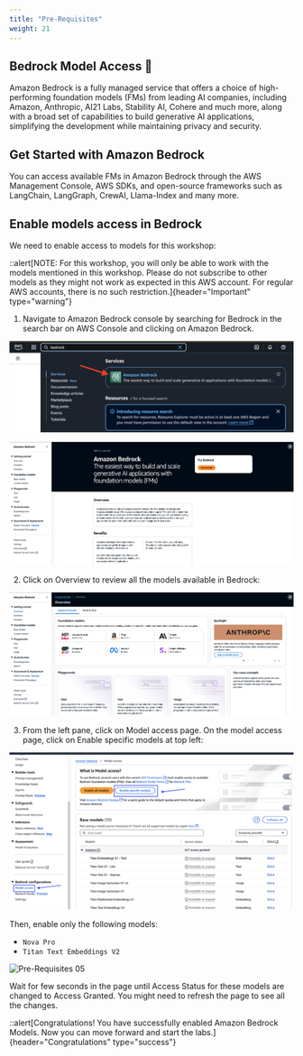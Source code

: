 ```yaml
---
title: "Pre-Requisites"
weight: 21
---
```


## Bedrock Model Access 🎇

Amazon Bedrock is a fully managed service that offers a choice of high-performing foundation models (FMs) from leading AI companies, including Amazon, Anthropic, AI21 Labs, Stability AI, Cohere and much more, along with a broad set of capabilities to build generative AI applications, simplifying the development while maintaining privacy and security.

## Get Started with Amazon Bedrock

You can access available FMs in Amazon Bedrock through the AWS Management Console, AWS SDKs, and open-source frameworks such as LangChain, LangGraph, CrewAI, Llama-Index and many more.

## Enable models access in Bedrock

We need to enable access to models for this workshop:

::alert[NOTE: For this workshop, you will only be able to work with the models mentioned in this workshop. Please do not subscribe to other models as they might not work as expected in this AWS account. For regular AWS accounts, there is no such restriction.]{header="Important" type="warning"}

1. Navigate to Amazon Bedrock console by searching for Bedrock in the search bar on AWS Console and clicking on Amazon Bedrock.

![Pre-Requisites 01](/static/01-images/pre-requisites-01.png)

![Pre-Requisites 02](/static/01-images/pre-requisites-02.png)

2. Click on Overview to review all the models available in Bedrock:

![Pre-Requisites 03](/static/01-images/pre-requisites-03.png)

3. From the left pane, click on Model access page. On the model access page, click on Enable specific models at top left:

![Pre-Requisites 04](/static/01-images/pre-requisites-04.png)

Then, enable only the following models:

- `Nova Pro`
- `Titan Text Embeddings V2`

![Pre-Requisites 05](/static/01-images/pre-requisites-05.gif)

Wait for few seconds in the page until Access Status for these models are changed to Access Granted. You might need to refresh the page to see all the changes.

::alert[Congratulations! You have successfully enabled Amazon Bedrock Models. Now you can move forward and start the labs.]{header="Congratulations" type="success"}
